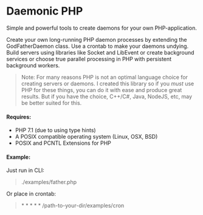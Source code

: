 # Daemonic PHP #

Simple and powerful tools to create daemons for your own PHP-application.

Create your own long-running PHP daemon processes by extending the GodFatherDaemon class. Use a crontab to make your daemons undying. Build servers using libraries like Socket and LibEvent or create background services or choose true parallel processing in PHP with persistent background workers.

> Note: For many reasons PHP is not an optimal language choice for creating servers or daemons. I created this library so if you *must* use PHP for these things, you can do it with ease and produce great results. But if you have the choice, C++/C#, Java, NodeJS, etc, may be better suited for this. 

#### Requires: ####
* PHP 7.1 (due to using type hints)
* A POSIX compatible operating system (Linux, OSX, BSD)
* POSIX and PCNTL Extensions for PHP

#### Example: ####

Just run in CLI:
> ./examples/father.php

Or place in crontab:
> \* * * * * /path-to-your-dir/examples/cron

